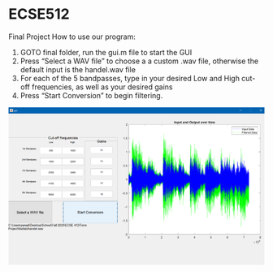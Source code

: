 # ECSE512
Final Project
How to use our program:
1.	GOTO final folder, run the gui.m file to start the GUI
2.	Press “Select a WAV file” to choose a a custom .wav file, otherwise the default input is the handel.wav file
3.	For each of the 5 bandpasses, type in your desired Low and High cut-off frequencies, as well as your desired gains
4.	Press “Start Conversion” to begin filtering.

![Screenshot](Screenshot.png)
